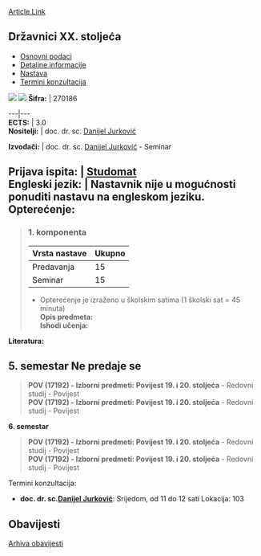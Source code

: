 [Article Link](https://www.fhs.hr/predmet/dxs_a)

## Državnici XX. stoljeća
  * [Osnovni podaci](https://www.fhs.hr/predmet/dxs_a#v1id-523737_363215_1_0 "Osnovni podaci")
  * [Detaljne informacije](https://www.fhs.hr/predmet/dxs_a#v1id-523737_363215_1_1 "Detaljne informacije")
  * [Nastava](https://www.fhs.hr/predmet/dxs_a#v1id-523737_363215_1_2 "Nastava")
  * [Termini konzultacija](https://www.fhs.hr/predmet/dxs_a#v1id-523737_363215_1_3 "Termini konzultacija")


[![](https://www.fhs.hr/img/flags/gif/hr.gif)](https://www.fhs.hr/predmet/dxs_a) [![](https://www.fhs.hr/img/flags/gif/gb.gif)](https://www.fhs.hr/en/course/slit2c_a)
**Šifra:** |  270186  
  
---|---  
**ECTS:** |  3.0   
**Nositelji:** |  doc. dr. sc. [Danijel Jurković](https://www.fhs.hr/djelatnik/danijel.jurkovic)   
  
**Izvođači:** |  doc. dr. sc. [Danijel Jurković](https://www.fhs.hr/djelatnik/danijel.jurkovic) - Seminar  
  
**Prijava ispita:** |  [Studomat](http://www.isvu.hr/studomat)  
**Engleski jezik:** |  Nastavnik nije u mogućnosti ponuditi nastavu na engleskom jeziku.   
**Opterećenje:**  
---  
> ### 1. komponenta
> | Vrsta nastave | Ukupno  
> ---|---  
> Predavanja | 15  
> Seminar | 15  
> * Opterećenje je izraženo u školskim satima (1 školski sat = 45 minuta)   
**Opis predmeta:**  
> **Ishodi učenja:**  

  
**Literatura:**  

  
**5. semestar** Ne predaje se  
---  
> **POV (17192) - Izborni predmeti: Povijest 19. i 20. stoljeća** - Redovni studij - Povijest  
>  **POV (17192) - Izborni predmeti: Povijest 19. i 20. stoljeća** - Redovni studij - Povijest  
>   
  
**6. semestar**  
> **POV (17192) - Izborni predmeti: Povijest 19. i 20. stoljeća** - Redovni studij - Povijest  
>  **POV (17192) - Izborni predmeti: Povijest 19. i 20. stoljeća** - Redovni studij - Povijest  
>   
Termini konzultacija: 
  * **doc. dr. sc.[Danijel Jurković](https://www.fhs.hr/djelatnik/danijel.jurkovic)**: 
Srijedom, od 11 do 12 sati
Lokacija: 103 


## Obavijesti
[Arhiva obavijesti](https://www.fhs.hr/predmet/dxs_a?@=21ncg#news_124318 "Arhiva obavijesti")
